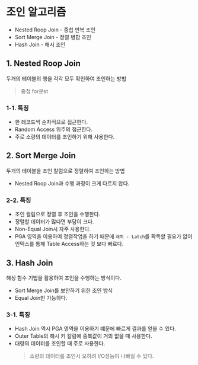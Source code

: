 # 조인 알고리즘
- Nested Roop Join - 중첩 반복 조인
- Sort Merge Join - 정렬 병합 조인
- Hash Join - 해시 조인

## 1. Nested Roop Join
두개의 테이블의 행을 각각 모두 확인하여 조인하는 방법
> 중첩 for문st

### 1-1. 특징
- 한 레코드씩 순차적으로 접근한다.
- Random Access 위주의 접근한다.
- 주로 소량의 데이터를 조인하기 위해 사용한다.

## 2. Sort Merge Join
두개의 테이블을 조인 칼럼으로 정렬하여 조인하는 방법  
- Nested Roop Join과 수행 과정이 크게 다르지 않다.

### 2-2. 특징
- 조인 컬럼으로 정렬 후 조인을 수행한다.
- 정렬할 데이터가 많다면 부담이 크다.
- Non-Equal Join시 자주 사용한다.
- PGA 영역을 이용하여 정렬작업을 하기 때문에 `래치 - Latch`를 확득할 필요가 없어 인텍스를 통해 Table Access하는 것 보다 빠르다.

## 3. Hash Join
해싱 함수 기법을 활용하여 조인을 수행하는 방식이다.
- Sort Merge Join를 보안하기 위한 조인 방식
- Equal Join만 가능하다.

### 3-1. 특징
- Hash Join 역시 PGA 영역을 이용하기 떄문에 빠르게 결과를 얻을 수 있다.
- Outer Table의 해시 키 칼럼에 중복값이 거의 없을 때 사용한다.
- 대량의 데이터를 조인할 때 주로 사용한다.
  > 소량의 데이터를 조인시 오히려 I/O성능이 나빠질 수 있다.

